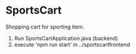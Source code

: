 # SportsCart
Shopping cart for sporting item.

1. Run SportsCartApplication.java (backend)
2. execute 'npm run start' in ../sportscartfrontend
